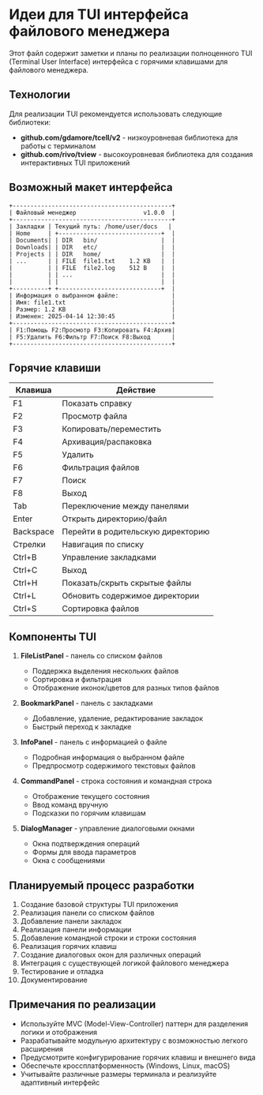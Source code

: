 # Идеи для TUI интерфейса файлового менеджера

Этот файл содержит заметки и планы по реализации полноценного TUI (Terminal User Interface) интерфейса с горячими клавишами для файлового менеджера.

## Технологии

Для реализации TUI рекомендуется использовать следующие библиотеки:

- **github.com/gdamore/tcell/v2** - низкоуровневая библиотека для работы с терминалом
- **github.com/rivo/tview** - высокоуровневая библиотека для создания интерактивных TUI приложений

## Возможный макет интерфейса

```
+---------------------------------------------+
| Файловый менеджер                   v1.0.0  |
+---------------------------------------------+
| Закладки | Текущий путь: /home/user/docs   |
| Home     | +-----------------------------+  |
| Documents| | DIR   bin/                  |  |
| Downloads| | DIR   etc/                  |  |
| Projects | | DIR   home/                 |  |
| ...      | | FILE  file1.txt    1.2 KB   |  |
|          | | FILE  file2.log    512 B    |  |
|          | | ...                         |  |
|          | |                             |  |
+----------+ +-----------------------------+  |
| Информация о выбранном файле:               |
| Имя: file1.txt                              |
| Размер: 1.2 KB                              |
| Изменен: 2025-04-14 12:30:45                |
+---------------------------------------------+
| F1:Помощь F2:Просмотр F3:Копировать F4:Архив|
| F5:Удалить F6:Фильтр F7:Поиск F8:Выход      |
+---------------------------------------------+
```

## Горячие клавиши

| Клавиша     | Действие                      |
|-------------|-------------------------------|
| F1          | Показать справку              |
| F2          | Просмотр файла                |
| F3          | Копировать/переместить         |
| F4          | Архивация/распаковка          |
| F5          | Удалить                       |
| F6          | Фильтрация файлов             |
| F7          | Поиск                         |
| F8          | Выход                         |
| Tab         | Переключение между панелями   |
| Enter       | Открыть директорию/файл       |
| Backspace   | Перейти в родительскую директорию |
| Стрелки     | Навигация по списку           |
| Ctrl+B      | Управление закладками         |
| Ctrl+C      | Выход                         |
| Ctrl+H      | Показать/скрыть скрытые файлы |
| Ctrl+L      | Обновить содержимое директории|
| Ctrl+S      | Сортировка файлов             |

## Компоненты TUI

1. **FileListPanel** - панель со списком файлов
   - Поддержка выделения нескольких файлов
   - Сортировка и фильтрация
   - Отображение иконок/цветов для разных типов файлов

2. **BookmarkPanel** - панель с закладками
   - Добавление, удаление, редактирование закладок
   - Быстрый переход к закладке

3. **InfoPanel** - панель с информацией о файле
   - Подробная информация о выбранном файле
   - Предпросмотр содержимого текстовых файлов

4. **CommandPanel** - строка состояния и командная строка
   - Отображение текущего состояния
   - Ввод команд вручную
   - Подсказки по горячим клавишам

5. **DialogManager** - управление диалоговыми окнами
   - Окна подтверждения операций
   - Формы для ввода параметров
   - Окна с сообщениями

## Планируемый процесс разработки

1. Создание базовой структуры TUI приложения
2. Реализация панели со списком файлов
3. Добавление панели закладок
4. Реализация панели информации
5. Добавление командной строки и строки состояния
6. Реализация горячих клавиш
7. Создание диалоговых окон для различных операций
8. Интеграция с существующей логикой файлового менеджера
9. Тестирование и отладка
10. Документирование

## Примечания по реализации

- Используйте MVC (Model-View-Controller) паттерн для разделения логики и отображения
- Разрабатывайте модульную архитектуру с возможностью легкого расширения
- Предусмотрите конфигурирование горячих клавиш и внешнего вида
- Обеспечьте кроссплатформенность (Windows, Linux, macOS)
- Учитывайте различные размеры терминала и реализуйте адаптивный интерфейс 